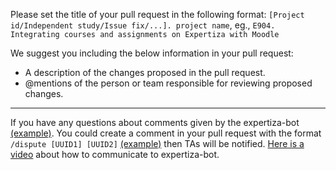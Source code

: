 Please set the title of your pull request in the following format: `[Project id/Independent study/Issue fix/...]. project name`, eg., `E904. Integrating courses and assignments on Expertiza with Moodle`

We suggest you including the below information in your pull request:
- A description of the changes proposed in the pull request.
- @mentions of the person or team responsible for reviewing proposed changes.
---
If you have any questions about comments given by the expertiza-bot [(example)](https://github.com/expertiza/expertiza/pull/1877#issuecomment-762412918). You could create a comment in your pull request with the format `/dispute [UUID1] [UUID2]` [(example)](https://github.com/expertiza/expertiza/pull/1877#issuecomment-762430057) then TAs will be notified. [Here is a video](https://tinyurl.com/internet-bots) about how to communicate to expertiza-bot.
